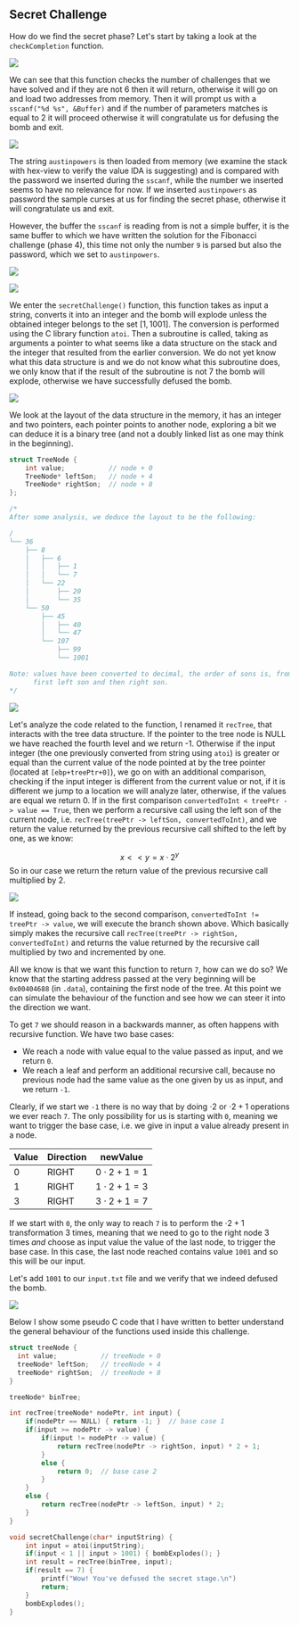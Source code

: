 ## Secret Challenge

How do we find the secret phase? Let's start by taking a look at the `checkCompletion` function.

![](https://github.com/PietroColaguori/BinaryBomb/blob/main/assets/chs_1.png)

We can see that this function checks the number of challenges that we have solved and if they are not 6 then it will return, otherwise it will go on and load two addresses from memory. Then it will prompt us with a `sscanf("%d %s", &Buffer)` and if the number of parameters matches is equal to 2 it will proceed otherwise it will congratulate us for defusing the bomb and exit. 

![](https://github.com/PietroColaguori/BinaryBomb/blob/main/assets/chs_2.png)

The string `austinpowers` is then loaded from memory (we examine the stack with hex-view to verify the value IDA is suggesting) and is compared with the password we inserted during the `sscanf`, while the number we inserted seems to have no relevance for now. If we inserted `austinpowers` as password the sample curses at us for finding the secret phase, otherwise it will congratulate us and exit.

However, the buffer the `sscanf` is reading from is not a simple buffer, it is the same buffer to which we have written the solution for the Fibonacci challenge (phase 4), this time not only the number `9` is parsed but also the password, which we set to `austinpowers`.

![](https://github.com/PietroColaguori/BinaryBomb/blob/main/assets/chs_3.png)

![](https://github.com/PietroColaguori/BinaryBomb/blob/main/assets/chs_4.png)

We enter the `secretChallenge()` function, this function takes as input a string, converts it into an integer and the bomb will explode unless the obtained integer belongs to the set $[1,1001]$.
The conversion is performed using the C library function `atoi`. Then a subroutine is called, taking as arguments a pointer to what seems like a data structure on the stack and the integer that resulted from the earlier conversion. We do not yet know what this data structure is and we do not know what this subroutine does, we only know that if the result of the subroutine is not 7 the bomb will explode, otherwise we have successfully defused the bomb.

![](https://github.com/PietroColaguori/BinaryBomb/blob/main/assets/chs_5.png)

We look at the layout of the data structure in the memory, it has an integer and two pointers, each pointer points to another node, exploring a bit we can deduce it is a binary tree (and not a doubly linked list as one may think in the beginning).

```c
struct TreeNode {
	int value;           // node + 0
	TreeNode* leftSon;   // node + 4
	TreeNode* rightSon;  // node + 8
};

/*
After some analysis, we deduce the layout to be the following:

/
└── 36
    ├── 8
    │   ├── 6
    │   │   ├── 1
    │   │   └── 7
    │   └── 22
    │       ├── 20
    │       └── 35
    └── 50
        ├── 45
        │   ├── 40
        │   └── 47
        └── 107
            ├── 99
            └── 1001

Note: values have been converted to decimal, the order of sons is, from top to bottom,
      first left son and then right son.
*/
```

![](https://github.com/PietroColaguori/BinaryBomb/blob/main/assets/chs_6.png)

Let's analyze the code related to the function, I renamed it `recTree`, that interacts with the tree data structure. If the pointer to the tree node is NULL we have reached the fourth level and we return -1.
Otherwise if the input integer (the one previously converted from string using `atoi`) is greater or equal than the current value of the node pointed at by the tree pointer (located at `[ebp+treePtr+0]`), we go on with an additional comparison, checking if the input integer is different from the current value or not, if it is different we jump to a location we will analyze later, otherwise, if the values are equal we return 0.
If in the first comparison `convertedToInt < treePtr -> value == True`, then we perform a recursive call using the left son of the current node, i.e. `recTree(treePtr -> leftSon, convertedToInt)`, and we return the value returned by the previous recursive call shifted to the left by one, as we know:

$$
x << y = x \cdot 2^y
$$
So in our case we return the return value of the previous recursive call multiplied by 2.

![](https://github.com/PietroColaguori/BinaryBomb/blob/main/assets/chs_7.png)

If instead, going back to the second comparison, `convertedToInt != treePtr -> value`, we will execute the branch shown above. Which basically simply makes the recursive call `recTree(treePtr -> rightSon, convertedToInt)` and returns the value returned by the recursive call multiplied by two and incremented by one.

All we know is that we want this function to return `7`, how can we do so? We know that the starting address passed at the very beginning will be `0x00404688` (in `.data`), containing the first node of the tree. At this point we can simulate the behaviour of the function and see how we can steer it into the direction we want.

To get `7` we should reason in a backwards manner, as often happens with recursive function.
We have two base cases:
- We reach a node with value equal to the value passed as input, and we return `0`.
- We reach a leaf and perform an additional recursive call, because no previous node had the same value as the one given by us as input, and we return `-1`.

Clearly, if we start we `-1` there is no way that by doing $\cdot 2$ or $\cdot 2 + 1$ operations we ever reach `7`. The only possibility for us is starting with `0`, meaning we want to trigger the base case, i.e. we give in input a value already present in a node. 

| Value | Direction | newValue            |
| ----- | --------- | ------------------- |
| 0     | RIGHT     | $0 \cdot 2 + 1 = 1$ |
| 1     | RIGHT     | $1 \cdot 2 + 1 = 3$ |
| 3     | RIGHT     | $3 \cdot 2 + 1 = 7$ |

If we start with `0`, the only way to reach `7` is to perform the $\cdot 2 + 1$ transformation 3 times, meaning that we need to go to the right node 3 times *and* choose as input value the value of the last node, to trigger the base case. In this case, the last node reached contains value `1001` and so this will be our input.

Let's add `1001` to our `input.txt` file and we verify that we indeed defused the bomb.

![](https://github.com/PietroColaguori/BinaryBomb/blob/main/assets/chs_8.png)

Below I show some pseudo C code that I have written to better understand the general behaviour of the functions used inside this challenge.


```c
struct treeNode {
  int value;           // treeNode + 0
  treeNode* leftSon;   // treeNode + 4
  treeNode* rightSon;  // treeNode + 8
}

treeNode* binTree;

int recTree(treeNode* nodePtr, int input) {
	if(nodePtr == NULL) { return -1; }  // base case 1
	if(input >= nodePtr -> value) {
		if(input != nodePtr -> value) {
			return recTree(nodePtr -> rightSon, input) * 2 + 1;
		}
		else {
			return 0;  // base case 2
		}
	}
	else {
		return recTree(nodePtr -> leftSon, input) * 2;
	}
}

void secretChallenge(char* inputString) {
	int input = atoi(inputString);
	if(input < 1 || input > 1001) { bombExplodes(); }
	int result = recTree(binTree, input);
	if(result == 7) { 
		printf("Wow! You've defused the secret stage.\n")
		return;
	}
	bombExplodes();
}
```



